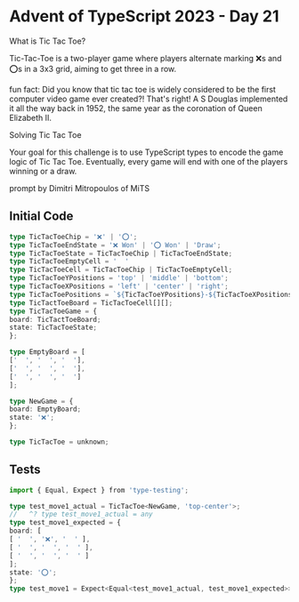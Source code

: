 # Advent of TypeScript 2023 - Day 21

What is Tic Tac Toe?

Tic-Tac-Toe is a two-player game where players alternate marking ❌s and ⭕s in a 3x3 grid, aiming to get three in a row.

fun fact:
Did you know that tic tac toe is widely considered to be the first computer video game ever created?! That's right! A S Douglas implemented it all the way back in 1952, the same year as the coronation of Queen Elizabeth II.

Solving Tic Tac Toe

Your goal for this challenge is to use TypeScript types to encode the game logic of Tic Tac Toe. Eventually, every game will end with one of the players winning or a draw.

prompt by Dimitri Mitropoulos of MiTS

## Initial Code
```typescript
type TicTacToeChip = '❌' | '⭕';
type TicTacToeEndState = '❌ Won' | '⭕ Won' | 'Draw';
type TicTacToeState = TicTacToeChip | TicTacToeEndState;
type TicTacToeEmptyCell = '  '
type TicTacToeCell = TicTacToeChip | TicTacToeEmptyCell;
type TicTacToeYPositions = 'top' | 'middle' | 'bottom';
type TicTacToeXPositions = 'left' | 'center' | 'right';
type TicTacToePositions = `${TicTacToeYPositions}-${TicTacToeXPositions}`;
type TicTactToeBoard = TicTacToeCell[][];
type TicTacToeGame = {
board: TicTactToeBoard;
state: TicTacToeState;
};

type EmptyBoard = [
['  ', '  ', '  '],
['  ', '  ', '  '],
['  ', '  ', '  ']
];

type NewGame = {
board: EmptyBoard;
state: '❌';
};

type TicTacToe = unknown;
```

## Tests
```typescript
import { Equal, Expect } from 'type-testing';

type test_move1_actual = TicTacToe<NewGame, 'top-center'>;
//   ^? type test_move1_actual = any
type test_move1_expected = {
board: [
[ '  ', '❌', '  ' ],
[ '  ', '  ', '  ' ],
[ '  ', '  ', '  ' ]
];
state: '⭕';
};
type test_move1 = Expect<Equal<test_move1_actual, test_move1_expected>>;

```